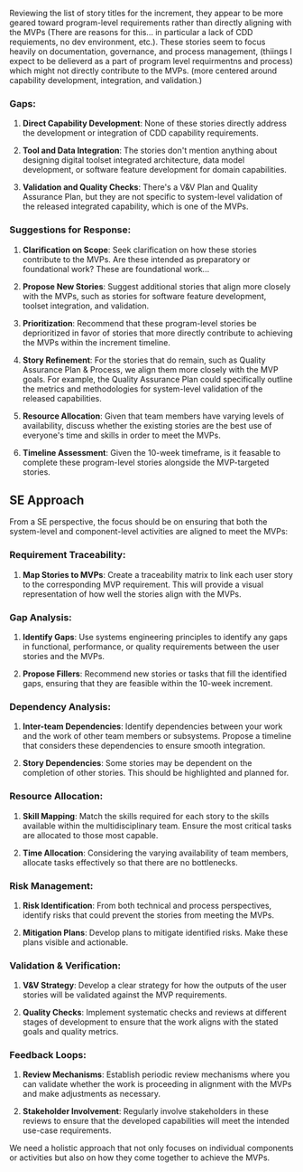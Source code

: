 Reviewing the list of story titles for the increment, they appear to be more geared toward program-level requirements rather than directly aligning with the MVPs (There are reasons for this... in particular a lack of CDD requiements, no dev environment, etc.). These stories seem to focus heavily on documentation, governance, and process management, (thiings I expect to be delieverd as a part of program level requirmentns and process) which might not directly contribute to the MVPs. (more centered around capability development, integration, and validation.)

### Gaps:
1. **Direct Capability Development**: None of these stories directly address the development or integration of CDD capability requirements.
  
2. **Tool and Data Integration**: The stories don't mention anything about designing digital toolset integrated architecture, data model development, or software feature development for domain capabilities.

3. **Validation and Quality Checks**: There's a V&V Plan and Quality Assurance Plan, but they are not specific to system-level validation of the released integrated capability, which is one of the MVPs.

### Suggestions for Response:
1. **Clarification on Scope**: Seek clarification on how these stories contribute to the MVPs. Are these intended as preparatory or foundational work? These are foundational work...

2. **Propose New Stories**: Suggest additional stories that align more closely with the MVPs, such as stories for software feature development, toolset integration, and validation.

3. **Prioritization**: Recommend that these program-level stories be deprioritized in favor of stories that more directly contribute to achieving the MVPs within the increment timeline.

4. **Story Refinement**: For the stories that do remain, such as Quality Assurance Plan & Process, we align them more closely with the MVP goals. For example, the Quality Assurance Plan could specifically outline the metrics and methodologies for system-level validation of the released capabilities.

5. **Resource Allocation**: Given that team members have varying levels of availability, discuss whether the existing stories are the best use of everyone's time and skills in order to meet the MVPs.

6. **Timeline Assessment**: Given the 10-week timeframe, is it feasable to complete these program-level stories alongside the MVP-targeted stories.


## SE Approach

From a SE perspective, the focus should be on ensuring that both the system-level and component-level activities are aligned to meet the MVPs:

### Requirement Traceability:
1. **Map Stories to MVPs**: Create a traceability matrix to link each user story to the corresponding MVP requirement. This will provide a visual representation of how well the stories align with the MVPs.

### Gap Analysis:
1. **Identify Gaps**: Use systems engineering principles to identify any gaps in functional, performance, or quality requirements between the user stories and the MVPs.
  
2. **Propose Fillers**: Recommend new stories or tasks that fill the identified gaps, ensuring that they are feasible within the 10-week increment.

### Dependency Analysis:
1. **Inter-team Dependencies**: Identify dependencies between your work and the work of other team members or subsystems. Propose a timeline that considers these dependencies to ensure smooth integration.
  
2. **Story Dependencies**: Some stories may be dependent on the completion of other stories. This should be highlighted and planned for.

### Resource Allocation:
1. **Skill Mapping**: Match the skills required for each story to the skills available within the multidisciplinary team. Ensure the most critical tasks are allocated to those most capable.
  
2. **Time Allocation**: Considering the varying availability of team members, allocate tasks effectively so that there are no bottlenecks.

### Risk Management:
1. **Risk Identification**: From both technical and process perspectives, identify risks that could prevent the stories from meeting the MVPs.

2. **Mitigation Plans**: Develop plans to mitigate identified risks. Make these plans visible and actionable.

### Validation & Verification:
1. **V&V Strategy**: Develop a clear strategy for how the outputs of the user stories will be validated against the MVP requirements. 

2. **Quality Checks**: Implement systematic checks and reviews at different stages of development to ensure that the work aligns with the stated goals and quality metrics.

### Feedback Loops:
1. **Review Mechanisms**: Establish periodic review mechanisms where you can validate whether the work is proceeding in alignment with the MVPs and make adjustments as necessary.

2. **Stakeholder Involvement**: Regularly involve stakeholders in these reviews to ensure that the developed capabilities will meet the intended use-case requirements.

We need a holistic approach that not only focuses on individual components or activities but also on how they come together to achieve the MVPs.